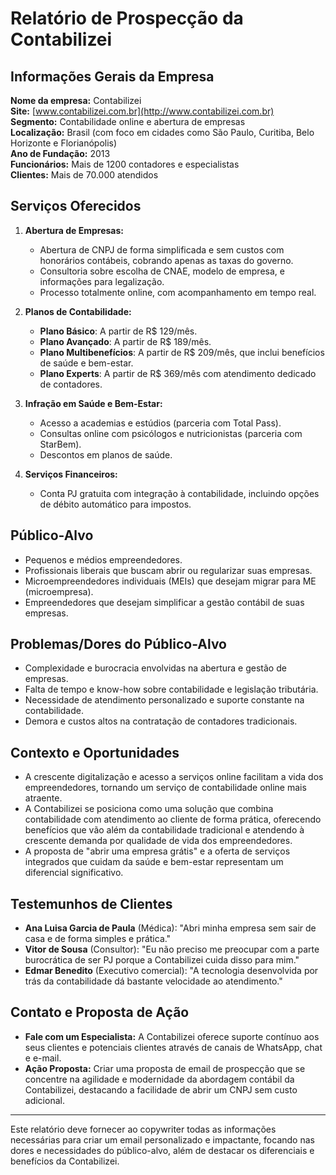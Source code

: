 # Relatório de Prospecção da Contabilizei

## Informações Gerais da Empresa
**Nome da empresa:** Contabilizei  
**Site:** [www.contabilizei.com.br](http://www.contabilizei.com.br)  
**Segmento:** Contabilidade online e abertura de empresas  
**Localização:** Brasil (com foco em cidades como São Paulo, Curitiba, Belo Horizonte e Florianópolis)  
**Ano de Fundação:** 2013  
**Funcionários:** Mais de 1200 contadores e especialistas  
**Clientes:** Mais de 70.000 atendidos  

## Serviços Oferecidos
1. **Abertura de Empresas:** 
   - Abertura de CNPJ de forma simplificada e sem custos com honorários contábeis, cobrando apenas as taxas do governo.
   - Consultoria sobre escolha de CNAE, modelo de empresa, e informações para legalização.
   - Processo totalmente online, com acompanhamento em tempo real.

2. **Planos de Contabilidade:**
   - **Plano Básico**: A partir de R$ 129/mês.
   - **Plano Avançado**: A partir de R$ 189/mês.
   - **Plano Multibenefícios**: A partir de R$ 209/mês, que inclui benefícios de saúde e bem-estar.
   - **Plano Experts**: A partir de R$ 369/mês com atendimento dedicado de contadores.

3. **Infração em Saúde e Bem-Estar:**
   - Acesso a academias e estúdios (parceria com Total Pass).
   - Consultas online com psicólogos e nutricionistas (parceria com StarBem).
   - Descontos em planos de saúde.

4. **Serviços Financeiros:**
   - Conta PJ gratuita com integração à contabilidade, incluindo opções de débito automático para impostos.

## Público-Alvo
- Pequenos e médios empreendedores.
- Profissionais liberais que buscam abrir ou regularizar suas empresas.
- Microempreendedores individuais (MEIs) que desejam migrar para ME (microempresa).
- Empreendedores que desejam simplificar a gestão contábil de suas empresas.

## Problemas/Dores do Público-Alvo
- Complexidade e burocracia envolvidas na abertura e gestão de empresas.
- Falta de tempo e know-how sobre contabilidade e legislação tributária.
- Necessidade de atendimento personalizado e suporte constante na contabilidade.
- Demora e custos altos na contratação de contadores tradicionais.

## Contexto e Oportunidades
- A crescente digitalização e acesso a serviços online facilitam a vida dos empreendedores, tornando um serviço de contabilidade online mais atraente.
- A Contabilizei se posiciona como uma solução que combina contabilidade com atendimento ao cliente de forma prática, oferecendo benefícios que vão além da contabilidade tradicional e atendendo à crescente demanda por qualidade de vida dos empreendedores.
- A proposta de "abrir uma empresa grátis" e a oferta de serviços integrados que cuidam da saúde e bem-estar representam um diferencial significativo.

## Testemunhos de Clientes
- **Ana Luisa Garcia de Paula** (Médica): "Abri minha empresa sem sair de casa e de forma simples e prática."
- **Vitor de Sousa** (Consultor): "Eu não preciso me preocupar com a parte burocrática de ser PJ porque a Contabilizei cuida disso para mim."
- **Edmar Benedito** (Executivo comercial): "A tecnologia desenvolvida por trás da contabilidade dá bastante velocidade ao atendimento."

## Contato e Proposta de Ação
- **Fale com um Especialista:** A Contabilizei oferece suporte contínuo aos seus clientes e potenciais clientes através de canais de WhatsApp, chat e e-mail.
- **Ação Proposta:** Criar uma proposta de email de prospecção que se concentre na agilidade e modernidade da abordagem contábil da Contabilizei, destacando a facilidade de abrir um CNPJ sem custo adicional.

---

Este relatório deve fornecer ao copywriter todas as informações necessárias para criar um email personalizado e impactante, focando nas dores e necessidades do público-alvo, além de destacar os diferenciais e benefícios da Contabilizei.